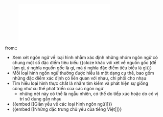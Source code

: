 from:: ![Mở đầu Việt Ngữ học.pdf](../assets/Mở_đầu_Việt_Ngữ_học_1673705928411_0.pdf)

- Xem xét ngôn ngữ về loại hình nhằm xác định những nhóm ngôn ngữ có chung một số đặc điểm tiêu biểu {{cloze khác với xét về nguồn gốc (để làm gì, ý nghĩa nguồn gốc là gì, mà ý nghĩa đặc điểm tiêu biểu là gì)}}
- Mỗi loại hình ngôn ngữ thường được hiểu là một dạng cụ thể, bao gồm những đặc điểm xác định có liên quan với nhau, chi phối cho nhau
- Tìm hiểu loại hình thực chất là nhằm tìm kiếm và phát hiện sự giống cũng như xu thế phát triển của các ngôn ngữ
	- những nét này có thể là ngẫu nhiên, có thể do tiếp xúc hoặc do có vị trí sử dụng gần nhau
- {{embed [[Giản yếu về các loại hình ngôn ngữ]]}}
- {{embed [[Những đặc trưng chủ yếu của tiếng Việt]]}}
